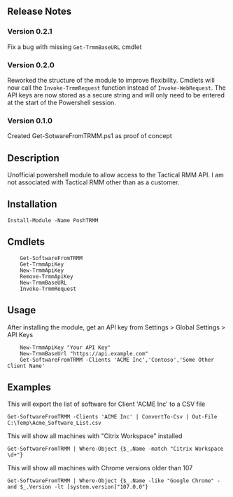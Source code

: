 ## Release Notes

### Version 0.2.1
Fix a bug with missing `Get-TrmmBaseURL` cmdlet

### Version 0.2.0
Reworked the structure of the module to improve flexibility.  Cmdlets will now call the `Invoke-TrmmRequest` function instead of `Invoke-WebRequest`.  The API keys are now stored as a secure string and will only need to be entered at the start of the Powershell session. 


### Version 0.1.0
Created Get-SotwareFromTRMM.ps1 as proof of concept


## Description
Unofficial powershell module to allow access to the Tactical RMM API.  I am not associated with Tactical RMM other than as a customer.


## Installation
`Install-Module -Name PoshTRMM`

## Cmdlets
```
    Get-SoftwareFromTRMM
	Get-TrmmApiKey
	New-TrmmApiKey
	Remove-TrmmApiKey
	New-TrmmBaseURL
	Invoke-TrmmRequest
```

## Usage
After installing the module, get an API key from Settings > Global Settings > API Keys

```
    New-TrmmApiKey "Your API Key"
    New-TrmmBaseUrl "https://api.example.com"
    Get-SoftwareFromTRMM -Clients 'ACME Inc','Contoso','Some Other Client Name'
```

## Examples

This will export the list of software for Client 'ACME Inc' to a CSV file
```
Get-SoftwareFromTRMM -Clients 'ACME Inc' | ConvertTo-Csv | Out-File C:\Temp\Acme_Software_List.csv
```

This will show all machines with "Citrix Workspace" installed
```
Get-SoftwareFromTRMM | Where-Object {$_.Name -match "Citrix Workspace \d+"}
```

This will show all machines with Chrome versions older than 107
```
Get-SoftwareFromTRMM | Where-Object {$_.Name -like "Google Chrome" -and $_.Version -lt [system.version]"107.0.0"}
```